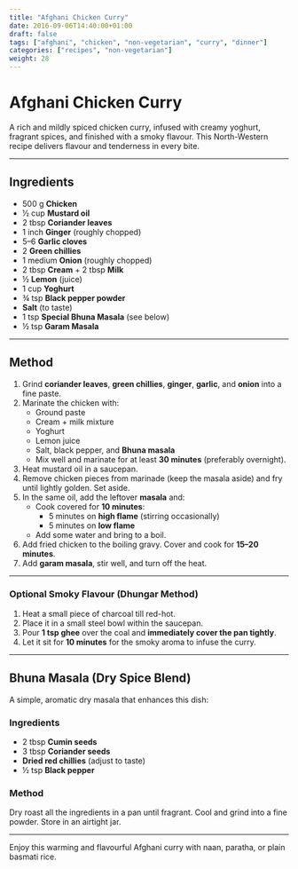 ```yaml
---
title: "Afghani Chicken Curry"
date: 2016-09-06T14:40:00+01:00
draft: false
tags: ["afghani", "chicken", "non-vegetarian", "curry", "dinner"]
categories: ["recipes", "non-vegetarian"]
weight: 28
---
```


# Afghani Chicken Curry

A rich and mildly spiced chicken curry, infused with creamy yoghurt, fragrant spices, and finished with a smoky flavour. This North-Western recipe delivers flavour and tenderness in every bite.

---

## Ingredients

- 500 g **Chicken**
- ½ cup **Mustard oil**
- 2 tbsp **Coriander leaves**
- 1 inch **Ginger** (roughly chopped)
- 5–6 **Garlic cloves**
- 2 **Green chillies**
- 1 medium **Onion** (roughly chopped)
- 2 tbsp **Cream** + 2 tbsp **Milk**
- ½ **Lemon** (juice)
- 1 cup **Yoghurt**
- ¾ tsp **Black pepper powder**
- **Salt** (to taste)
- 1 tsp **Special Bhuna Masala** (see below)
- ½ tsp **Garam Masala**

---

## Method

1. Grind **coriander leaves**, **green chillies**, **ginger**, **garlic**, and **onion** into a fine paste.
2. Marinate the chicken with:
   - Ground paste  
   - Cream + milk mixture  
   - Yoghurt  
   - Lemon juice  
   - Salt, black pepper, and **Bhuna masala**  
   - Mix well and marinate for at least **30 minutes** (preferably overnight).
3. Heat mustard oil in a saucepan.
4. Remove chicken pieces from marinade (keep the masala aside) and fry until lightly golden. Set aside.
5. In the same oil, add the leftover **masala** and:
   - Cook covered for **10 minutes**:  
     - 5 minutes on **high flame** (stirring occasionally)  
     - 5 minutes on **low flame**
   - Add some water and bring to a boil.
6. Add fried chicken to the boiling gravy. Cover and cook for **15–20 minutes**.
7. Add **garam masala**, stir well, and turn off the heat.

---

### Optional Smoky Flavour (Dhungar Method)

1. Heat a small piece of charcoal till red-hot.
2. Place it in a small steel bowl within the saucepan.
3. Pour **1 tsp ghee** over the coal and **immediately cover the pan tightly**.
4. Let it sit for **10 minutes** for the smoky aroma to infuse the curry.

---

## Bhuna Masala (Dry Spice Blend)

A simple, aromatic dry masala that enhances this dish:

### Ingredients

- 2 tbsp **Cumin seeds**
- 3 tbsp **Coriander seeds**
- **Dried red chillies** (adjust to taste)
- ½ tsp **Black pepper**

### Method

Dry roast all the ingredients in a pan until fragrant. Cool and grind into a fine powder. Store in an airtight jar.

---

Enjoy this warming and flavourful Afghani curry with naan, paratha, or plain basmati rice.
